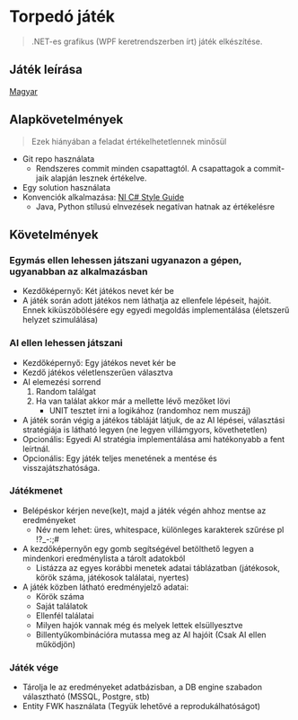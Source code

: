 # Torpedó játék

> .NET-es grafikus (WPF keretrendszerben írt) játék elkészítése.

## Játék leírása

[Magyar](https://hu.wikipedia.org/wiki/Torped%C3%B3_(j%C3%A1t%C3%A9k))

## Alapkövetelmények
> Ezek hiányában a feladat értékelhetetlennek minősül

- Git repo használata
    - Rendszeres commit minden csapattagtól. A csapattagok a commit-jaik alapján lesznek értékelve.
- Egy solution használata
- Konvenciók alkalmazása: [NI C# Style Guide](https://github.com/ni/csharp-styleguide)
    - Java, Python stílusú elnvezések negatívan hatnak az értékelésre

## Követelmények

### Egymás ellen lehessen játszani ugyanazon a gépen, ugyanabban az alkalmazásban

- Kezdőképernyő: Két játékos nevet kér be
- A játék során adott játékos nem láthatja az ellenfele lépéseit, hajóit. Ennek kiküszöbölésére egy egyedi megoldás implementálása (életszerű helyzet szimulálása)

### AI ellen lehessen játszani

- Kezdőképernyő: Egy játékos nevet kér be
- Kezdő játékos véletlenszerűen választva
- AI elemezési sorrend
    1. Random találgat
    2. Ha van találat akkor már a mellette lévő mezőket lövi
         - UNIT tesztet írni a logikához (randomhoz nem muszáj)
- A játék során végig a játékos tábláját látjuk, de az AI lépései, választási stratégiája is látható legyen (ne legyen villámgyors, követhetetlen)
- Opcionális: Egyedi AI stratégia implementálása ami hatékonyabb a fent leírtnál.
- Opcionális: Egy játék teljes menetének a mentése és visszajátszhatósága.

### Játékmenet

- Belépéskor kérjen neve(ke)t, majd a játék végén ahhoz mentse az eredményeket
    - Név nem lehet: üres, whitespace, különleges karakterek szűrése pl !?_-:;#
- A kezdőképernyőn egy gomb segítségével betölthető legyen a mindenkori eredménylista a tárolt adatokból
    - Listázza az egyes korábbi menetek adatai táblázatban (játékosok, körök száma, játékosok találatai, nyertes)
- A játék közben látható eredményjelző adatai:
    - Körök száma
    - Saját találatok
    - Ellenfél találatai
    - Milyen hajók vannak még és melyek lettek elsüllyesztve
    - Billentyűkombinációra mutassa meg az AI hajóit (Csak AI ellen működjön)

### Játék vége

- Tárolja le az eredményeket adatbázisban, a DB engine szabadon választható (MSSQL, Postgre, stb) 
- Entity FWK használata (Tegyük lehetővé a reprodukálhatóságot)
